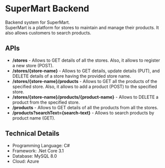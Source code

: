 # SuperMart Backend

Backend system for SuperMart. <br>
SuperMart is a platform for stores to maintain and manage their products.
It also allows customers to search products. <br>

## APIs

- **/stores** - Allows to GET details of all the stores. Also, it allows to register a new store (POST).
- **/stores/{store-name}** - Allows to GET details, update details (PUT), and DELETE details of a store having the provided store name.
- **/stores/{store-name}/products** - Allows to GET all the products of the specified store. Also, it allows to add a product (POST) to the specified store.
- **/stores/{store-name}/products/{product-name}** - Allows to DELETE a product from the specified store.
- **/products** - Allows to GET details of all the products from all the stores.
- **/products?searchText={search-text}** - Allows to search products by product name (GET). <br>

## Technical Details

- Programming Language: C#
- Framework: .Net Core 3.1
- Database: MySQL 8.0
- Cloud: Azure
